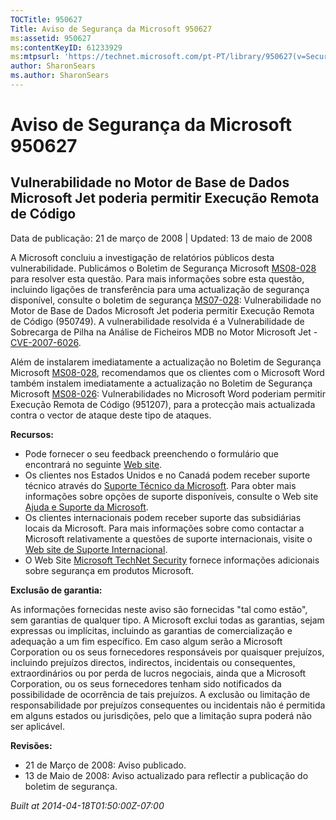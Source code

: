 ```yaml
---
TOCTitle: 950627
Title: Aviso de Segurança da Microsoft 950627
ms:assetid: 950627
ms:contentKeyID: 61233929
ms:mtpsurl: 'https://technet.microsoft.com/pt-PT/library/950627(v=Security.10)'
author: SharonSears
ms.author: SharonSears
---
```




Aviso de Segurança da Microsoft 950627
======================================

Vulnerabilidade no Motor de Base de Dados Microsoft Jet poderia permitir Execução Remota de Código
--------------------------------------------------------------------------------------------------

Data de publicação: 21 de março de 2008 | Updated: 13 de maio de 2008

A Microsoft concluiu a investigação de relatórios públicos desta vulnerabilidade. Publicámos o Boletim de Segurança Microsoft [MS08-028](http://go.microsoft.com/fwlink/?linkid=114750) para resolver esta questão. Para mais informações sobre esta questão, incluindo ligações de transferência para uma actualização de segurança disponível, consulte o boletim de segurança [MS07-028](http://go.microsoft.com/fwlink/?linkid=114750): Vulnerabilidade no Motor de Base de Dados Microsoft Jet poderia permitir Execução Remota de Código (950749). A vulnerabilidade resolvida é a Vulnerabilidade de Sobrecarga de Pilha na Análise de Ficheiros MDB no Motor Microsoft Jet - [CVE-2007-6026](http://www.cve.mitre.org/cgi-bin/cvename.cgi?name=cve-2007-6026).

Além de instalarem imediatamente a actualização no Boletim de Segurança Microsoft [MS08-028](http://go.microsoft.com/fwlink/?linkid=114750), recomendamos que os clientes com o Microsoft Word também instalem imediatamente a actualização no Boletim de Segurança Microsoft [MS08-026](http://go.microsoft.com/fwlink/?linkid=117295): Vulnerabilidades no Microsoft Word poderiam permitir Execução Remota de Código (951207), para a protecção mais actualizada contra o vector de ataque deste tipo de ataques.

**Recursos:**

-   Pode fornecer o seu feedback preenchendo o formulário que encontrará no seguinte [Web site](https://support.microsoft.com/common/survey.aspx?scid=sw;en;1257&amp;showpage=1&amp;ws=technet&amp;sd=tech).
-   Os clientes nos Estados Unidos e no Canadá podem receber suporte técnico através do [Suporte Técnico da Microsoft](http://go.microsoft.com/fwlink/?linkid=21131). Para obter mais informações sobre opções de suporte disponíveis, consulte o Web site [Ajuda e Suporte da Microsoft](http://support.microsoft.com/).
-   Os clientes internacionais podem receber suporte das subsidiárias locais da Microsoft. Para mais informações sobre como contactar a Microsoft relativamente a questões de suporte internacionais, visite o [Web site de Suporte Internacional](http://go.microsoft.com/fwlink/?linkid=21155).
-   O Web Site [Microsoft TechNet Security](http://go.microsoft.com/fwlink/?linkid=21132) fornece informações adicionais sobre segurança em produtos Microsoft.

**Exclusão de garantia:**

As informações fornecidas neste aviso são fornecidas "tal como estão", sem garantias de qualquer tipo. A Microsoft exclui todas as garantias, sejam expressas ou implícitas, incluindo as garantias de comercialização e adequação a um fim específico. Em caso algum serão a Microsoft Corporation ou os seus fornecedores responsáveis por quaisquer prejuízos, incluindo prejuízos directos, indirectos, incidentais ou consequentes, extraordinários ou por perda de lucros negociais, ainda que a Microsoft Corporation, ou os seus fornecedores tenham sido notificados da possibilidade de ocorrência de tais prejuízos. A exclusão ou limitação de responsabilidade por prejuízos consequentes ou incidentais não é permitida em alguns estados ou jurisdições, pelo que a limitação supra poderá não ser aplicável.

**Revisões:**

-   21 de Março de 2008: Aviso publicado.
-   13 de Maio de 2008: Aviso actualizado para reflectir a publicação do boletim de segurança.

*Built at 2014-04-18T01:50:00Z-07:00*
